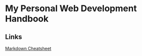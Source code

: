 # My Personal Web Development Handbook

## Links

[Markdown Cheatsheet](https://github.com/adam-p/markdown-here/wiki/Markdown-Cheatsheet)